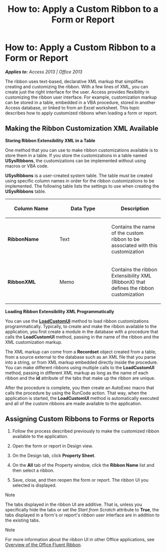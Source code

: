 ﻿---
title: 'How to: Apply a Custom Ribbon to a Form or Report'
TOCTitle: 'How to: Apply a Custom Ribbon to a Form or Report'
ms:assetid: 7dcdfa42-3eaa-43f9-b99d-56b2cac97f84
ms:mtpsurl: https://msdn.microsoft.com/en-us/library/Ff196428(v=office.15)
ms:contentKeyID: 48545865
ms.date: 09/18/2015
mtps_version: v=office.15
---

# How to: Apply a Custom Ribbon to a Form or Report


_**Applies to:** Access 2013 | Office 2013_

The ribbon uses text-based, declarative XML markup that simplifies creating and customizing the ribbon. With a few lines of XML, you can create just the right interface for the user. Access provides flexibility in customizing the ribbon user interface. For example, customization markup can be stored in a table, embedded in a VBA procedure, stored in another Access database, or linked to from an Excel worksheet. This topic describes how to apply customized ribbons when loading a form or report.

## Making the Ribbon Customization XML Available

**Storing Ribbon Extensibility XML in a Table**

One method that you can use to make ribbon customizations available is to store them in a table. If you store the customizations in a table named **USysRibbons**, the customizations can be implemented without using macros or VBA code.

**USysRibbons** is a user-created system table. The table must be created using specific column names in order for the ribbon customizations to be implemented. The following table lists the settings to use when creating the **USysRibbons** table.

<table>
<colgroup>
<col style="width: 33%" />
<col style="width: 33%" />
<col style="width: 33%" />
</colgroup>
<thead>
<tr class="header">
<th><p>Column Name</p></th>
<th><p>Data Type</p></th>
<th><p>Description</p></th>
</tr>
</thead>
<tbody>
<tr class="odd">
<td><p><strong>RibbonName</strong></p></td>
<td><p>Text</p></td>
<td><p>Contains the name of the custom ribbon to be associated with this customization</p></td>
</tr>
<tr class="even">
<td><p><strong>RibbonXML</strong></p></td>
<td><p>Memo</p></td>
<td><p>Contains the ribbon Extensibility XML (RibbonX) that defines the ribbon customization</p></td>
</tr>
</tbody>
</table>


**Loading Ribbon Extensibility XML Programmatically**

You can use the **[LoadCustomUI](https://msdn.microsoft.com/en-us/library/ff194416\(v=office.15\))** method to load ribbon customizations programmatically. Typically, to create and make the ribbon available to the application, you first create a module in the database with a procedure that calls the **LoadCustomUI** method, passing in the name of the ribbon and the XML customization markup.

The XML markup can come from a **Recordset** object created from a table, from a source external to the database such as an XML file that you parse into a string, or from XML markup embedded directly inside the procedure. You can make different ribbons using multiple calls to the **LoadCustomUI** method, passing in different XML markup as long as the name of each ribbon and the **id** attribute of the tabs that make up the ribbon are unique.

After the procedure is complete, you then create an AutoExec macro that calls the procedure by using the RunCode action. That way, when the application is started, the **LoadCustomUI** method is automatically executed and all of the custom ribbons are made available to the application.

## Assigning Custom Ribbons to Forms or Reports

1.  Follow the process described previously to make the customized ribbon available to the application.

2.  Open the form or report in Design view.

3.  On the Design tab, click **Property Sheet**.

4.  On the **All** tab of the Property window, click the **Ribbon Name** list and then select a ribbon.

5.  Save, close, and then reopen the form or report. The ribbon UI you selected is displayed.


> [!NOTE]
> <P>The tabs displayed in the ribbon UI are additive. That is, unless you specifically hide the tabs or set the <EM>Start from Scratch</EM> attribute to <STRONG>True</STRONG>, the tabs displayed in a form's or report's ribbon user interface are in addition to the existing tabs.</P>




> [!NOTE]
> <P>For more information about the ribbon UI in other Office applications, see <A href="https://msdn.microsoft.com/en-us/library/ff862537(v=office.15)">Overview of the Office Fluent Ribbon</A>.</P>


